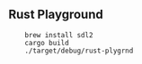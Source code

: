 ## Rust Playground

        brew install sdl2
        cargo build
        ./target/debug/rust-plygrnd